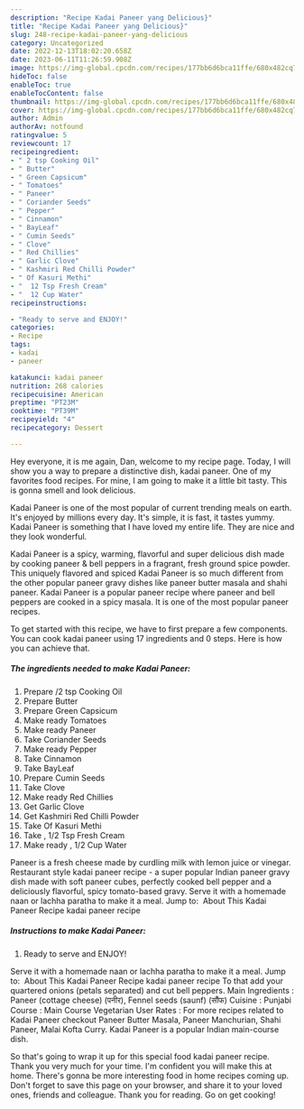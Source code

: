 ```yaml
---
description: "Recipe Kadai Paneer yang Delicious}"
title: "Recipe Kadai Paneer yang Delicious}"
slug: 248-recipe-kadai-paneer-yang-delicious
category: Uncategorized
date: 2022-12-13T18:02:20.658Z
date: 2023-06-11T11:26:59.908Z
image: https://img-global.cpcdn.com/recipes/177bb6d6bca11ffe/680x482cq70/kadai-paneer-recipe-main-photo.jpg
hideToc: false
enableToc: true
enableTocContent: false
thumbnail: https://img-global.cpcdn.com/recipes/177bb6d6bca11ffe/680x482cq70/kadai-paneer-recipe-main-photo.jpg
cover: https://img-global.cpcdn.com/recipes/177bb6d6bca11ffe/680x482cq70/kadai-paneer-recipe-main-photo.jpg
author: Admin
authorAv: notfound
ratingvalue: 5
reviewcount: 17
recipeingredient:
- " 2 tsp Cooking Oil"
- " Butter"
- " Green Capsicum"
- " Tomatoes"
- " Paneer"
- " Coriander Seeds"
- " Pepper"
- " Cinnamon"
- " BayLeaf"
- " Cumin Seeds"
- " Clove"
- " Red Chillies"
- " Garlic Clove"
- " Kashmiri Red Chilli Powder"
- " Of Kasuri Methi"
- "  12 Tsp Fresh Cream"
- "  12 Cup Water"
recipeinstructions:

- "Ready to serve and ENJOY!"
categories:
- Recipe
tags:
- kadai
- paneer

katakunci: kadai paneer 
nutrition: 268 calories
recipecuisine: American
preptime: "PT23M"
cooktime: "PT39M"
recipeyield: "4"
recipecategory: Dessert

---
```



Hey everyone, it is me again, Dan, welcome to my recipe page. Today, I will show you a way to prepare a distinctive dish, kadai paneer. One of my favorites food recipes. For mine, I am going to make it a little bit tasty. This is gonna smell and look delicious.

Kadai Paneer is one of the most popular of current trending meals on earth. It's enjoyed by millions every day. It's simple, it is fast, it tastes yummy. Kadai Paneer is something that I have loved my entire life. They are nice and they look wonderful.

Kadai Paneer is a spicy, warming, flavorful and super delicious dish made by cooking paneer &amp; bell peppers in a fragrant, fresh ground spice powder. This uniquely flavored and spiced Kadai Paneer is so much different from the other popular paneer gravy dishes like paneer butter masala and shahi paneer. Kadai Paneer is a popular paneer recipe where paneer and bell peppers are cooked in a spicy masala. It is one of the most popular paneer recipes.


To get started with this recipe, we have to first prepare a few components. You can cook kadai paneer using 17 ingredients and 0 steps. Here is how you can achieve that.

<!--inarticleads1-->

##### The ingredients needed to make Kadai Paneer:

1. Prepare  /2 tsp Cooking Oil
1. Prepare  Butter
1. Prepare  Green Capsicum
1. Make ready  Tomatoes
1. Make ready  Paneer
1. Take  Coriander Seeds
1. Make ready  Pepper
1. Take  Cinnamon
1. Take  BayLeaf
1. Prepare  Cumin Seeds
1. Take  Clove
1. Make ready  Red Chillies
1. Get  Garlic Clove
1. Get  Kashmiri Red Chilli Powder
1. Take  Of Kasuri Methi
1. Take  , 1/2 Tsp Fresh Cream
1. Make ready  , 1/2 Cup Water


Paneer is a fresh cheese made by curdling milk with lemon juice or vinegar. Restaurant style kadai paneer recipe - a super popular Indian paneer gravy dish made with soft paneer cubes, perfectly cooked bell pepper and a deliciously flavorful, spicy tomato-based gravy. Serve it with a homemade naan or lachha paratha to make it a meal. Jump to: ️ About This Kadai Paneer Recipe kadai paneer recipe 

<!--inarticleads2-->

##### Instructions to make Kadai Paneer:


1. Ready to serve and ENJOY!

Serve it with a homemade naan or lachha paratha to make it a meal. Jump to: ️ About This Kadai Paneer Recipe kadai paneer recipe To that add your quartered onions (petals separated) and cut bell peppers. Main Ingredients : Paneer (cottage cheese) (पनीर), Fennel seeds (saunf) (सौंफ) Cuisine : Punjabi Course : Main Course Vegetarian User Rates : For more recipes related to Kadai Paneer checkout Paneer Butter Masala, Paneer Manchurian, Shahi Paneer, Malai Kofta Curry. Kadai Paneer is a popular Indian main-course dish. 

So that's going to wrap it up for this special food kadai paneer recipe. Thank you very much for your time. I'm confident you will make this at home. There's gonna be more interesting food in home recipes coming up. Don't forget to save this page on your browser, and share it to your loved ones, friends and colleague. Thank you for reading. Go on get cooking!
